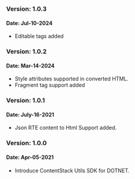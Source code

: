 
### Version: 1.0.3
#### Date: Jul-10-2024
- Editable tags added

### Version: 1.0.2
#### Date: Mar-14-2024
- Style attributes supported in converted HTML.
- Fragment tag support added

### Version: 1.0.1 
#### Date: July-16-2021
- Json RTE content to Html Support added.

### Version: 1.0.0 
#### Date: Apr-05-2021
- Introduce ContentStack Utils SDK for DOTNET.
